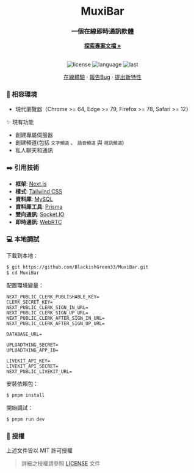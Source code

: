 <h1 align="center">MuxiBar</h1>
<div align="center">
  <h3>一個在線即時通訊軟體</h3>
  <a href="https://github.com/BlackishGreen33/MuxiBar"><strong>探索專案文檔 »</strong></a>
  <br />
  <br />
  
  ![license](https://img.shields.io/github/license/BlackishGreen33/MuxiBar)
  ![language](https://img.shields.io/github/languages/top/BlackishGreen33/MuxiBar)
  ![last](https://img.shields.io/github/last-commit/BlackishGreen33/MuxiBar)
  
  <a href="https://muxi-bar.vercel.app/" target="_blank">在線體驗</a>
  ·
  <a href="https://github.com/BlackishGreen33/MuxiBar/issues">報告Bug</a>
  ·
  <a href="https://github.com/BlackishGreen33/MuxiBar/issues">提出新特性</a>
</div>

### 🎯 相容環境

- 現代瀏覽器（Chrome >= 64, Edge >= 79, Firefox >= 78, Safari >= 12）

✨ 現有功能

- 創建專屬伺服器
- 創建頻道(包括 `文字頻道` 、 `語音頻道` 與 `視訊頻道`)
- 私人聊天和通訊

### ✒️ 引用技術

- **框架**: [Next.js](https://nextjs.org)
- **樣式**: [Tailwind CSS](https://www.tailwindcss.cn/)
- **資料庫**: [MySQL](https://www.mysql.com/)
- **資料庫工具**: [Prisma](https://www.prisma.io/)
- **雙向通訊**: [Socket.IO](https://socket.io/)
- **即時通訊**: [WebRTC](https://webrtc.org/)

### 💻 本地調試

下載到本地：
```bash
$ git https://github.com/BlackishGreen33/MuxiBar.git
$ cd MuxiBar
```

配置環境變量：
```env
NEXT_PUBLIC_CLERK_PUBLISHABLE_KEY=
CLERK_SECRET_KEY=
NEXT_PUBLIC_CLERK_SIGN_IN_URL=
NEXT_PUBLIC_CLERK_SIGN_UP_URL=
NEXT_PUBLIC_CLERK_AFTER_SIGN_IN_URL=
NEXT_PUBLIC_CLERK_AFTER_SIGN_UP_URL=

DATABASE_URL=

UPLOADTHING_SECRET=
UPLOADTHING_APP_ID=

LIVEKIT_API_KEY=
LIVEKIT_API_SECRET=
NEXT_PUBLIC_LIVEKIT_URL=
```

安裝依賴包：
```bash
$ pnpm install
```

開始調試：
```bash
$ pnpm run dev
```

### 📝 授權

上述文件皆以 MIT 許可授權
> 詳細之授權請參照 [LICENSE](LICENSE) 文件
